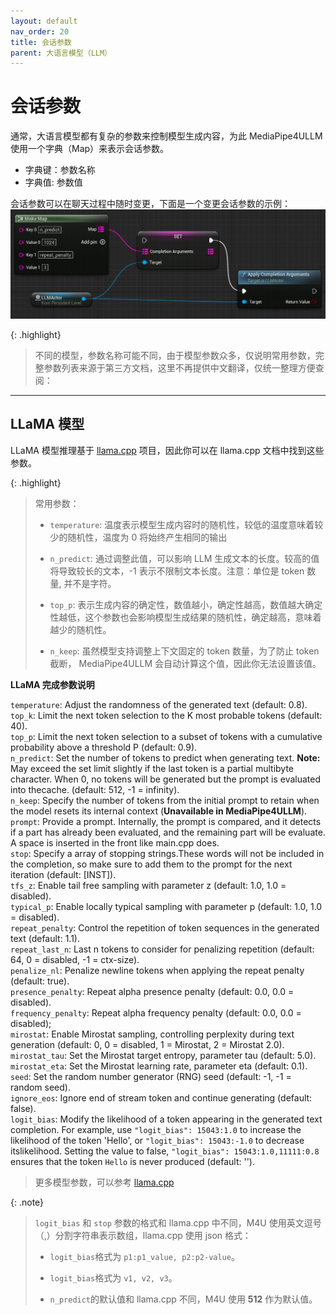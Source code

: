 ```yaml
---
layout: default
nav_order: 20
title: 会话参数
parent: 大语言模型（LLM）
---
```


# 会话参数   
通常，大语言模型都有复杂的参数来控制模型生成内容，为此 MediaPipe4ULLM 使用一个字典（Map）来表示会话参数。   

- 字典键：参数名称
- 字典值: 参数值


会话参数可以在聊天过程中随时变更，下面是一个变更会话参数的示例：   
[![Modify Completion Args](./images/llm_set_complietion_args_bp.jpg "Modify Completion Args")](./images/llm_set_complietion_args_bp.jpg)

{: .highlight}
> 不同的模型，参数名称可能不同，由于模型参数众多，仅说明常用参数，完整参数列表来源于第三方文档，这里不再提供中文翻译，仅统一整理方便查阅：

---   

## LLaMA 模型

LLaMA 模型推理基于 [llama.cpp](https://github.com/ggerganov/llama.cpp) 项目，因此你可以在 llama.cpp 文档中找到这些参数。

{: .highlight}
> 常用参数：   
> - `temperature`: 温度表示模型生成内容时的随机性，较低的温度意味着较少的随机性，温度为 0 将始终产生相同的输出
> - `n_predict`: 通过调整此值，可以影响 LLM 生成文本的长度。较高的值将导致较长的文本，-1 表示不限制文本长度。注意：单位是 token 数量, 并不是字符。
> - `top_p`: 表示生成内容的确定性，数值越小，确定性越高，数值越大确定性越低，这个参数也会影响模型生成结果的随机性，确定越高，意味着越少的随机性。
>
> - `n_keep`: 虽然模型支持调整上下文固定的 token 数量，为了防止 token 截断， MediaPipe4ULLM 会自动计算这个值，因此你无法设置该值。


**LLaMA 完成参数说明**   

`temperature`: Adjust the randomness of the generated text (default: 0.8).   
`top_k`: Limit the next token selection to the K most probable tokens (default: 40).   
`top_p`: Limit the next token selection to a subset of tokens with a cumulative probability above a threshold P (default: 0.9).   
`n_predict`: Set the number of tokens to predict when generating text. **Note:** May exceed the set limit slightly if the last token is a partial multibyte character. When 0, no tokens will be generated but the prompt is evaluated into thecache. (default: 512, -1 = infinity).   
`n_keep`: Specify the number of tokens from the initial prompt to retain when the model resets its internal context (**Unavailable in MediaPipe4ULLM**).      
`prompt`: Provide a prompt. Internally, the prompt is compared, and it detects if a part has already been evaluated, and the remaining part will be evaluate. A space is inserted in the front like main.cpp does.   
`stop`: Specify a array of stopping strings.These words will not be included in the completion, so make sure to add them to the prompt for the next iteration (default: [INST]).   
`tfs_z`: Enable tail free sampling with parameter z (default: 1.0, 1.0 = disabled).   
`typical_p`: Enable locally typical sampling with parameter p (default: 1.0, 1.0 = disabled).   
`repeat_penalty`: Control the repetition of token sequences in the generated text (default: 1.1).   
`repeat_last_n`: Last n tokens to consider for penalizing repetition (default: 64, 0 = disabled, -1 = ctx-size).   
`penalize_nl`: Penalize newline tokens when applying the repeat penalty (default: true).   
`presence_penalty`: Repeat alpha presence penalty (default: 0.0, 0.0 = disabled).   
`frequency_penalty`: Repeat alpha frequency penalty (default: 0.0, 0.0 = disabled);   
`mirostat`: Enable Mirostat sampling, controlling perplexity during text generation (default: 0, 0 = disabled, 1 = Mirostat, 2 = Mirostat 2.0).   
`mirostat_tau`: Set the Mirostat target entropy, parameter tau (default: 5.0).   
`mirostat_eta`: Set the Mirostat learning rate, parameter eta (default: 0.1).   
`seed`: Set the random number generator (RNG) seed (default: -1, -1 = random seed).    
`ignore_eos`: Ignore end of stream token and continue generating (default: false).   
`logit_bias`: Modify the likelihood of a token appearing in the generated text completion. For example, use `"logit_bias": 15043:1.0` to increase the likelihood of the token 'Hello', or `"logit_bias": 15043:-1.0` to decrease itslikelihood. Setting the value to false, `"logit_bias": 15043:1.0,11111:0.8` ensures that the token `Hello` is never produced (default: '').     

> 更多模型参数，可以参考 [llama.cpp](https://github.com/ggerganov/llama.cpp)

{: .note}
> `logit_bias` 和 `stop` 参数的格式和 llama.cpp 中不同，M4U 使用英文逗号（,）分割字符串表示数组，llama.cpp 使用 json 格式：
> - `logit_bias`格式为 `p1:p1_value, p2:p2-value`。
> - `logit_bias`格式为 `v1, v2, v3`。
> 
> - `n_predict`的默认值和 llama.cpp 不同，M4U 使用 **512** 作为默认值。
